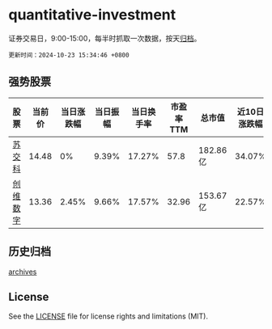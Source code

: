 # quantitative-investment

证券交易日，9:00-15:00，每半时抓取一次数据，按天[归档](archives)。

`更新时间：2024-10-23 15:34:46 +0800`

## 强势股票

|股票|当前价|当日涨跌幅|当日振幅|当日换手率|市盈率TTM|总市值|近10日涨跌幅|
|----|----|----|----|----|----|----|----|
|[苏交科](https://xueqiu.com/S/SZ300284)|14.48|0%|9.39%|17.27%|57.8|182.86亿|34.07%|
|[创维数字](https://xueqiu.com/S/SZ000810)|13.36|2.45%|9.66%|17.57%|32.96|153.67亿|22.57%|

## 历史归档

[archives](archives)

## License

See the [LICENSE](LICENSE) file for license rights and limitations (MIT).